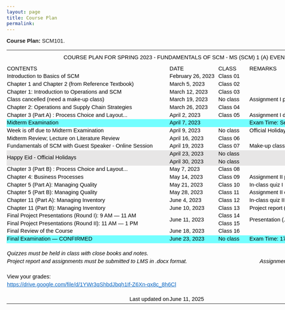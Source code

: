 ```yaml
---
layout: page
title: Course Plan
permalink:
---
```


<b>Course Plan:</b> SCM101.


<html xmlns:o="urn:schemas-microsoft-com:office:office" xmlns:x="urn:schemas-microsoft-com:office:excel" xmlns="http://www.w3.org/TR/REC-html40"><head>
<meta http-equiv="Content-Type" content="text/html; charset=UTF-8">
<meta name="ProgId" content="Excel.Sheet">
<meta name="Generator" content="Microsoft Excel 15">
<link rel="File-List" href="file:///Users/hu/Desktop/FSCM-Course-Plan-Spring-2023.fld/filelist.xml">
<style id="FSCM-Course-Plan-Spring-2023_5507_Styles">
<!--table
	{mso-displayed-decimal-separator:"\.";
	mso-displayed-thousand-separator:"\,";}
@page
	{margin:.75in .7in .75in .7in;
	mso-header-margin:.3in;
	mso-footer-margin:.3in;
	mso-page-orientation:landscape;}
tr
	{mso-height-source:auto;}
col
	{mso-width-source:auto;}
br
	{mso-data-placement:same-cell;}
.style16
	{color:#0563C1;
	font-size:12.0pt;
	font-weight:400;
	font-style:normal;
	text-decoration:underline;
	text-underline-style:single;
	font-family:Calibri, sans-serif;
	mso-font-charset:0;
	mso-style-name:Hyperlink;
	mso-style-id:8;}
a:link
	{color:#0563C1;
	font-size:12.0pt;
	font-weight:400;
	font-style:normal;
	text-decoration:underline;
	text-underline-style:single;
	font-family:Calibri, sans-serif;
	mso-font-charset:0;}
a:visited
	{color:#954F72;
	font-size:12.0pt;
	font-weight:400;
	font-style:normal;
	text-decoration:underline;
	text-underline-style:single;
	font-family:Calibri, sans-serif;
	mso-font-charset:0;}
.style0
	{mso-number-format:General;
	text-align:general;
	vertical-align:bottom;
	white-space:nowrap;
	mso-rotate:0;
	mso-background-source:auto;
	mso-pattern:auto;
	color:black;
	font-size:12.0pt;
	font-weight:400;
	font-style:normal;
	text-decoration:none;
	font-family:Calibri, sans-serif;
	mso-font-charset:0;
	border:none;
	mso-protection:locked visible;
	mso-style-name:Normal;
	mso-style-id:0;}
td
	{mso-style-parent:style0;
	padding-top:1px;
	padding-right:1px;
	padding-left:1px;
	mso-ignore:padding;
	color:black;
	font-size:12.0pt;
	font-weight:400;
	font-style:normal;
	text-decoration:none;
	font-family:Calibri, sans-serif;
	mso-font-charset:0;
	mso-number-format:General;
	text-align:general;
	vertical-align:bottom;
	border:none;
	mso-background-source:auto;
	mso-pattern:auto;
	mso-protection:locked visible;
	white-space:nowrap;
	mso-rotate:0;}
.xl65
	{mso-style-parent:style0;
	font-size:11.0pt;
	font-family:Arial, sans-serif;
	mso-font-charset:0;
	text-align:center;
	vertical-align:middle;}
.xl66
	{mso-style-parent:style0;
	font-size:11.0pt;
	font-family:Arial, sans-serif;
	mso-font-charset:0;
	text-align:left;
	vertical-align:middle;}
.xl67
	{mso-style-parent:style0;
	font-size:11.0pt;
	font-family:Arial, sans-serif;
	mso-font-charset:0;
	mso-number-format:"\[ENG\]\[$-409\]mmmm\\ d\\\,\\ yyyy\;\@";
	text-align:left;
	vertical-align:middle;}
.xl68
	{mso-style-parent:style0;
	font-size:11.0pt;
	font-family:Arial, sans-serif;
	mso-font-charset:0;
	text-align:left;
	vertical-align:middle;
	white-space:normal;}
.xl69
	{mso-style-parent:style0;
	font-size:11.0pt;
	font-family:Arial, sans-serif;
	mso-font-charset:0;
	vertical-align:middle;}
.xl70
	{mso-style-parent:style0;
	font-size:11.0pt;
	font-family:Arial, sans-serif;
	mso-font-charset:0;
	vertical-align:middle;
	white-space:normal;}
.xl71
	{mso-style-parent:style0;
	font-size:11.0pt;
	font-family:Arial, sans-serif;
	mso-font-charset:0;
	text-align:left;
	vertical-align:middle;
	background:#73FEFF;
	mso-pattern:black none;}
.xl72
	{mso-style-parent:style0;
	font-size:11.0pt;
	font-family:Arial, sans-serif;
	mso-font-charset:0;
	mso-number-format:"\[ENG\]\[$-409\]mmmm\\ d\\\,\\ yyyy\;\@";
	text-align:left;
	vertical-align:middle;
	background:#73FEFF;
	mso-pattern:black none;}
.xl73
	{mso-style-parent:style0;
	font-size:11.0pt;
	font-family:Arial, sans-serif;
	mso-font-charset:0;
	mso-number-format:"Medium Date";
	vertical-align:middle;
	background:#73FEFF;
	mso-pattern:black none;}
.xl74
	{mso-style-parent:style0;
	font-size:11.0pt;
	font-family:Arial, sans-serif;
	mso-font-charset:0;}
.xl75
	{mso-style-parent:style0;
	font-size:11.0pt;
	font-family:Arial, sans-serif;
	mso-font-charset:0;
	text-align:left;}
.xl76
	{mso-style-parent:style0;
	font-size:11.0pt;
	font-family:Arial, sans-serif;
	mso-font-charset:0;
	mso-number-format:"Medium Date";
	text-align:left;}
.xl77
	{mso-style-parent:style0;
	font-size:11.0pt;
	font-style:italic;
	font-family:Arial, sans-serif;
	mso-font-charset:0;
	vertical-align:middle;}
.xl78
	{mso-style-parent:style0;
	font-size:11.0pt;
	font-style:italic;
	font-family:Arial, sans-serif;
	mso-font-charset:0;
	mso-number-format:0%;}
.xl79
	{mso-style-parent:style0;
	font-size:11.0pt;
	font-style:italic;
	font-family:Arial, sans-serif;
	mso-font-charset:0;
	text-align:right;}
.xl80
	{mso-style-parent:style16;
	font-size:11.0pt;
	font-family:Arial, sans-serif;
	mso-font-charset:0;}
.xl81
	{mso-style-parent:style0;
	font-size:11.0pt;
	font-family:Arial, sans-serif;
	mso-font-charset:0;
	text-align:right;}
.xl82
	{mso-style-parent:style0;
	font-size:11.0pt;
	font-family:Arial, sans-serif;
	mso-font-charset:0;
	mso-number-format:"\[ENG\]\[$-409\]mmmm\\ d\\\,\\ yyyy\;\@";
	text-align:left;}
.xl83
	{mso-style-parent:style0;
	font-size:11.0pt;
	font-family:Arial, sans-serif;
	mso-font-charset:0;
	text-align:left;
	vertical-align:middle;
	background:#E7E6E6;
	mso-pattern:black none;
	white-space:normal;}
.xl84
	{mso-style-parent:style0;
	font-size:11.0pt;
	font-family:Arial, sans-serif;
	mso-font-charset:0;
	mso-number-format:"\[ENG\]\[$-409\]mmmm\\ d\\\,\\ yyyy\;\@";
	text-align:left;
	vertical-align:middle;
	background:#E7E6E6;
	mso-pattern:black none;}
.xl85
	{mso-style-parent:style0;
	font-size:11.0pt;
	font-family:Arial, sans-serif;
	mso-font-charset:0;
	text-align:left;
	vertical-align:middle;
	background:#E7E6E6;
	mso-pattern:black none;}
.xl86
	{mso-style-parent:style0;
	font-size:11.0pt;
	font-family:Arial, sans-serif;
	mso-font-charset:0;
	vertical-align:middle;
	background:#73FEFF;
	mso-pattern:black none;}
.xl87
	{mso-style-parent:style16;
	color:#0563C1;
	font-size:11.0pt;
	text-decoration:underline;
	text-underline-style:single;
	font-family:Arial, sans-serif;
	mso-font-charset:0;}
-->
</style>
</head>

<body link="#0563C1" vlink="#954F72" class="xl74">
<!--[if !excel]>&nbsp;&nbsp;<![endif]-->
<!--The following information was generated by Microsoft Excel's Publish as Web
Page wizard.-->
<!--If the same item is republished from Excel, all information between the DIV
tags will be replaced.-->
<!----------------------------->
<!--START OF OUTPUT FROM EXCEL PUBLISH AS WEB PAGE WIZARD -->
<!----------------------------->

<div id="FSCM-Course-Plan-Spring-2023_5507" align="center" x:publishsource="Excel">

<table border="0" cellpadding="0" cellspacing="0" width="922" style="border-collapse:
 collapse;table-layout:fixed;width:691pt">
 <colgroup><col class="xl74" width="435" style="mso-width-source:userset;mso-width-alt:13909;
 width:326pt">
 <col class="xl74" width="131" style="mso-width-source:userset;mso-width-alt:4181;
 width:98pt">
 <col class="xl74" width="84" style="mso-width-source:userset;mso-width-alt:2688;
 width:63pt">
 <col class="xl74" width="272" style="mso-width-source:userset;mso-width-alt:8704;
 width:204pt">
 </colgroup><tbody><tr height="40" style="mso-height-source:userset;height:30.0pt">
  <td colspan="4" height="40" class="xl65" width="922" style="height:30.0pt;width:691pt">COURSE
  PLAN FOR SPRING 2023 - FUNDAMENTALS OF SCM - MS (SCM) 1 (A) EVENING</td>
 </tr>
 <tr height="19" style="height:14.0pt">
  <td height="19" class="xl66" style="height:14.0pt">CONTENTS</td>
  <td class="xl66">DATE</td>
  <td class="xl66">CLASS</td>
  <td class="xl66">REMARKS</td>
 </tr>
 <tr height="19" style="height:14.0pt">
  <td height="19" class="xl66" style="height:14.0pt">Introduction to Basics of SCM</td>
  <td class="xl67">February 26, 2023</td>
  <td class="xl66">Class 01</td>
  <td class="xl66"></td>
 </tr>
 <tr height="19" style="height:14.0pt">
  <td height="19" class="xl66" style="height:14.0pt">Chapter 1 and Chapter 2 (from
  Reference Textbook)</td>
  <td class="xl67">March 5, 2023</td>
  <td class="xl66">Class 02</td>
  <td class="xl66"></td>
 </tr>
 <tr height="19" style="height:14.0pt">
  <td height="19" class="xl66" style="height:14.0pt">Chapter 1: Introduction to
  Operations and SCM</td>
  <td class="xl67">March 12, 2023</td>
  <td class="xl66">Class 03</td>
  <td class="xl66"></td>
 </tr>
 <tr height="19" style="height:14.0pt">
  <td height="19" class="xl66" style="height:14.0pt">Class cancelled (need a
  make-up class)</td>
  <td class="xl67">March 19, 2023</td>
  <td class="xl66">No class</td>
  <td class="xl66">Assignment I posted on LMS</td>
 </tr>
 <tr height="19" style="height:14.0pt">
  <td height="19" class="xl66" style="height:14.0pt">Chapter 2: Operations and
  Supply Chain Strategies</td>
  <td class="xl67">March 26, 2023</td>
  <td class="xl66">Class 04</td>
  <td class="xl66"></td>
 </tr>
 <tr height="20" style="height:15.0pt">
  <td height="20" class="xl68" width="435" style="height:15.0pt;width:326pt">Chapter
  3 (Part A) : Process Choice and Layout...</td>
  <td class="xl67">April 2, 2023</td>
  <td class="xl66">Class 05</td>
  <td class="xl66">Assignment I due</td>
 </tr>
 <tr height="19" style="height:14.0pt">
  <td height="19" class="xl71" style="height:14.0pt">Midterm Examination</td>
  <td class="xl72">April 7, 2023</td>
  <td class="xl71">&nbsp;</td>
  <td class="xl86">Exam Time: Session III</td>
 </tr>
 <tr height="19" style="height:14.0pt">
  <td height="19" class="xl66" style="height:14.0pt">Week is off due to Midterm
  Examination</td>
  <td class="xl67">April 9, 2023</td>
  <td class="xl66">No class</td>
  <td class="xl69">Official Holiday</td>
 </tr>
 <tr height="20" style="height:15.0pt">
  <td height="20" class="xl68" width="435" style="height:15.0pt;width:326pt">Midterm
  Review; Lecture on Literature Review</td>
  <td class="xl67">April 16, 2023</td>
  <td class="xl66">Class 06</td>
  <td class="xl69"></td>
 </tr>
 <tr height="20" style="height:15.0pt">
  <td height="20" class="xl68" width="435" style="height:15.0pt;width:326pt">Fundamentals
  of SCM with Guest Speaker - Online Session</td>
  <td class="xl67">April 19, 2023</td>
  <td class="xl66">Class 07</td>
  <td class="xl69">Make-up class for March 19, 2023</td>
 </tr>
 <tr height="20" style="mso-height-source:userset;height:15.0pt">
  <td rowspan="2" height="39" class="xl83" width="435" style="height:29.0pt;width:326pt">Happy
  Eid - Official Holidays</td>
  <td class="xl84">April 23, 2023</td>
  <td class="xl85">No class</td>
  <td class="xl85">&nbsp;</td>
 </tr>
 <tr height="19" style="height:14.0pt">
  <td height="19" class="xl84" style="height:14.0pt">April 30, 2023</td>
  <td class="xl85">No class</td>
  <td class="xl85">&nbsp;</td>
 </tr>
 <tr height="19" style="height:14.0pt">
  <td height="19" class="xl66" style="height:14.0pt">Chapter 3 (Part B) : Process
  Choice and Layout...</td>
  <td class="xl67">May 7, 2023</td>
  <td class="xl66">Class 08</td>
  <td class="xl69"></td>
 </tr>
 <tr height="19" style="height:14.0pt">
  <td height="19" class="xl66" style="height:14.0pt">Chapter 4: Business Processes</td>
  <td class="xl67">May 14, 2023</td>
  <td class="xl66">Class 09</td>
  <td class="xl69">Assignment II posted on LMS</td>
 </tr>
 <tr height="19" style="height:14.0pt">
  <td height="19" class="xl66" style="height:14.0pt">Chapter 5 (Part A): Managing
  Quality</td>
  <td class="xl67">May 21, 2023</td>
  <td class="xl66">Class 10</td>
  <td class="xl66">In-class quiz I</td>
 </tr>
 <tr height="19" style="height:14.0pt">
  <td height="19" class="xl66" style="height:14.0pt">Chapter 5 (Part B): Managing
  Quality</td>
  <td class="xl67">May 28, 2023</td>
  <td class="xl66">Class 11</td>
  <td class="xl69">Assignment II due by May 28, 2023</td>
 </tr>
 <tr height="20" style="height:15.0pt">
  <td height="20" class="xl68" width="435" style="height:15.0pt;width:326pt">Chapter
  11 (Part A): Managing Inventory</td>
  <td class="xl67">June 4, 2023</td>
  <td class="xl66">Class 12</td>
  <td class="xl66">In-class quiz II</td>
 </tr>
 <tr height="20" style="height:15.0pt">
  <td height="20" class="xl68" width="435" style="height:15.0pt;width:326pt">Chapter
  11 (Part B): Managing Inventory</td>
  <td class="xl67">June 10, 2023</td>
  <td class="xl66">Class 13</td>
  <td class="xl70" width="272" style="width:204pt">Project report (.docx) due by
  June 09</td>
 </tr>
 <tr height="20" style="mso-height-source:userset;height:15.0pt">
  <td height="20" class="xl66" style="height:15.0pt">Final Project Presentations
  (Round I): 9 AM ― 11 AM</td>
  <td rowspan="2" class="xl67">June 11, 2023</td>
  <td class="xl66">Class 14</td>
  <td rowspan="2" class="xl68" width="272" style="width:204pt">Presentation (.pptx)
  due by June 11</td>
 </tr>
 <tr height="19" style="height:14.0pt">
  <td height="19" class="xl66" style="height:14.0pt">Final Project Presentations
  (Round II): 11 AM ― 1 PM</td>
  <td class="xl66">Class 15</td>
 </tr>
 <tr height="20" style="height:15.0pt">
  <td height="20" class="xl68" width="435" style="height:15.0pt;width:326pt">Final
  Review of the Course</td>
  <td class="xl67">June 18, 2023</td>
  <td class="xl66">Class 16</td>
  <td class="xl69"></td>
 </tr>
 <tr height="19" style="height:14.0pt">
  <td height="19" class="xl71" style="height:14.0pt">Final Examination ― CONFIRMED</td>
  <td class="xl72">June 23, 2023</td>
  <td class="xl73">No class</td>
  <td class="xl73">Exam Time: 1730 ― 1930 (Session III)</td>
 </tr>
 <tr height="19" style="height:14.0pt">
  <td height="19" class="xl75" style="height:14.0pt"></td>
  <td class="xl76"></td>
  <td class="xl75"></td>
  <td class="xl75"></td>
 </tr>
 <tr height="19" style="height:14.0pt">
  <td height="19" class="xl77" style="height:14.0pt">Quizzes must be held in class
  with close books and notes.</td>
  <td class="xl76"></td>
  <td class="xl78"></td>
  <td class="xl79">Quizzes (2)<span style="mso-spacerun:yes">&nbsp;&nbsp;&nbsp;&nbsp; </span>10%</td>
 </tr>
 <tr height="19" style="height:14.0pt">
  <td height="19" class="xl77" colspan="2" style="height:14.0pt;mso-ignore:colspan">Project
  report and assignments must be submitted to LMS in .docx format.</td>
  <td class="xl78"></td>
  <td class="xl79">Assignments (2)<span style="mso-spacerun:yes">&nbsp; </span>+
  Project (1)<span style="mso-spacerun:yes">&nbsp;&nbsp;&nbsp;&nbsp; </span>20%</td>
 </tr>
 <tr height="19" style="height:14.0pt">
  <td height="19" class="xl75" style="height:14.0pt"></td>
  <td class="xl76"></td>
  <td class="xl78"></td>
  <td class="xl79">Midterm Exam (1)<span style="mso-spacerun:yes">&nbsp;&nbsp;&nbsp;&nbsp; </span>30%</td>
 </tr>
 <tr height="19" style="height:14.0pt">
  <td height="19" class="xl80" style="height:14.0pt">View your grades:</td>
  <td class="xl74"></td>
  <td class="xl78"></td>
  <td class="xl79">Final Exam (1)<span style="mso-spacerun:yes">&nbsp;&nbsp;&nbsp;&nbsp; </span>40%</td>
 </tr>
 <tr height="19" style="height:14.0pt">
  <td height="19" class="xl87" colspan="2" style="height:14.0pt;mso-ignore:colspan"><a href="https://drive.google.com/file/d/1YWr3qShbdJbqh1If-Z6Xn-qx8c_8h6Cl" title="Link for grades"><span style="font-size:11.0pt;font-family:Arial, sans-serif;
  mso-font-charset:0">https://drive.google.com/file/d/1YWr3qShbdJbqh1If-Z6Xn-qx8c_8h6Cl</span></a></td>
  <td class="xl74"></td>
  <td class="xl74"></td>
 </tr>
 <tr height="19" style="height:14.0pt">
  <td height="19" class="xl74" style="height:14.0pt"></td>
  <td class="xl74"></td>
  <td class="xl74"></td>
  <td class="xl74"></td>
 </tr>
 <tr height="19" style="height:14.0pt">
  <td height="19" class="xl81" style="height:14.0pt">Last updated on</td>
  <td class="xl82">June 11, 2025</td>
  <td class="xl74"></td>
  <td class="xl74"></td>
 </tr>
 <!--[if supportMisalignedColumns]-->
 <tr height="0" style="display:none">
  <td width="435" style="width:326pt"></td>
  <td width="131" style="width:98pt"></td>
  <td width="84" style="width:63pt"></td>
  <td width="272" style="width:204pt"></td>
 </tr>
 <!--[endif]-->
</tbody></table>

</div>


<!----------------------------->
<!--END OF OUTPUT FROM EXCEL PUBLISH AS WEB PAGE WIZARD-->
<!----------------------------->



</body></html>
